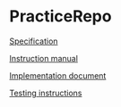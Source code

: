 # PracticeRepo
[Specification](https://github.com/070470/PracticeRepo/files/8257508/specification.md)

[Instruction manual](https://github.com/070470/PracticeRepo/files/8257509/instructionmanual.md)

[Implementation document](https://github.com/070470/PracticeRepo/files/8257510/implementationdocument.md)

[Testing instructions](https://github.com/070470/PracticeRepo/files/8257511/testingdocument.md)
